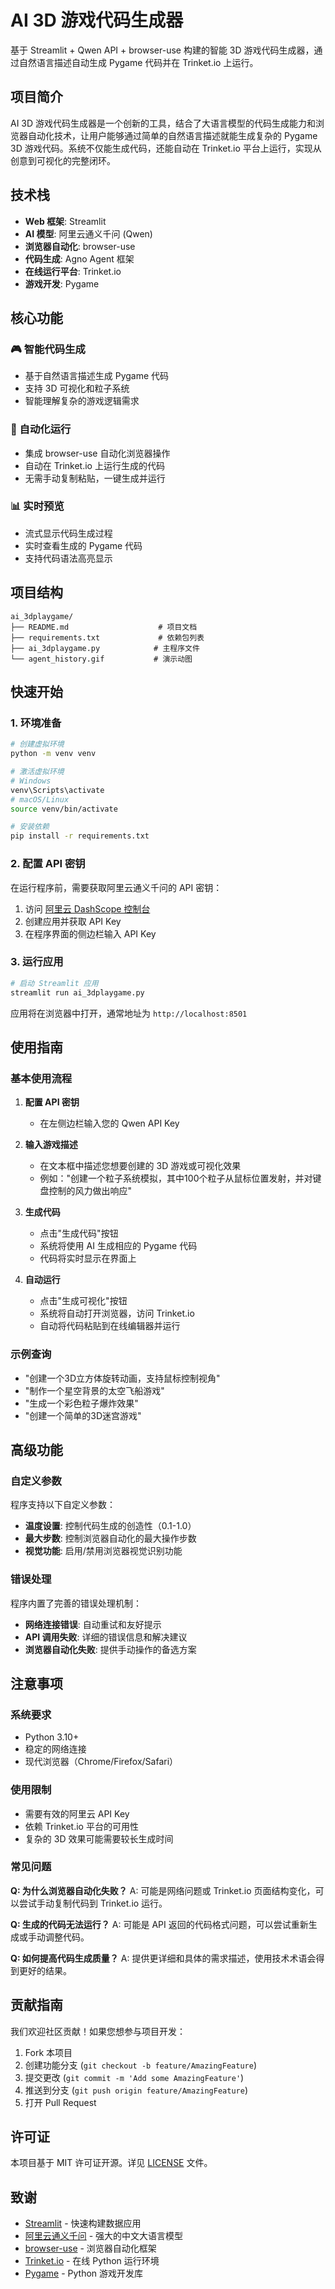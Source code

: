 # AI 3D 游戏代码生成器

基于 Streamlit + Qwen API + browser-use 构建的智能 3D 游戏代码生成器，通过自然语言描述自动生成 Pygame 代码并在 Trinket.io 上运行。

## 项目简介

AI 3D 游戏代码生成器是一个创新的工具，结合了大语言模型的代码生成能力和浏览器自动化技术，让用户能够通过简单的自然语言描述就能生成复杂的 Pygame 3D 游戏代码。系统不仅能生成代码，还能自动在 Trinket.io 平台上运行，实现从创意到可视化的完整闭环。

## 技术栈

- **Web 框架**: Streamlit
- **AI 模型**: 阿里云通义千问 (Qwen)
- **浏览器自动化**: browser-use
- **代码生成**: Agno Agent 框架
- **在线运行平台**: Trinket.io
- **游戏开发**: Pygame

## 核心功能

### 🎮 智能代码生成
- 基于自然语言描述生成 Pygame 代码
- 支持 3D 可视化和粒子系统
- 智能理解复杂的游戏逻辑需求

### 🚀 自动化运行
- 集成 browser-use 自动化浏览器操作
- 自动在 Trinket.io 上运行生成的代码
- 无需手动复制粘贴，一键生成并运行

### 📊 实时预览
- 流式显示代码生成过程
- 实时查看生成的 Pygame 代码
- 支持代码语法高亮显示

## 项目结构

```
ai_3dplaygame/
├── README.md                    # 项目文档
├── requirements.txt             # 依赖包列表
├── ai_3dplaygame.py            # 主程序文件
└── agent_history.gif           # 演示动图
```

## 快速开始

### 1. 环境准备

```bash
# 创建虚拟环境
python -m venv venv

# 激活虚拟环境
# Windows
venv\Scripts\activate
# macOS/Linux
source venv/bin/activate

# 安装依赖
pip install -r requirements.txt
```

### 2. 配置 API 密钥

在运行程序前，需要获取阿里云通义千问的 API 密钥：

1. 访问 [阿里云 DashScope 控制台](https://dashscope.console.aliyun.com/)
2. 创建应用并获取 API Key
3. 在程序界面的侧边栏输入 API Key

### 3. 运行应用

```bash
# 启动 Streamlit 应用
streamlit run ai_3dplaygame.py
```

应用将在浏览器中打开，通常地址为 `http://localhost:8501`

## 使用指南

### 基本使用流程

1. **配置 API 密钥**
   - 在左侧边栏输入您的 Qwen API Key

2. **输入游戏描述**
   - 在文本框中描述您想要创建的 3D 游戏或可视化效果
   - 例如："创建一个粒子系统模拟，其中100个粒子从鼠标位置发射，并对键盘控制的风力做出响应"

3. **生成代码**
   - 点击"生成代码"按钮
   - 系统将使用 AI 生成相应的 Pygame 代码
   - 代码将实时显示在界面上

4. **自动运行**
   - 点击"生成可视化"按钮
   - 系统将自动打开浏览器，访问 Trinket.io
   - 自动将代码粘贴到在线编辑器并运行

### 示例查询

- "创建一个3D立方体旋转动画，支持鼠标控制视角"
- "制作一个星空背景的太空飞船游戏"
- "生成一个彩色粒子爆炸效果"
- "创建一个简单的3D迷宫游戏"

## 高级功能

### 自定义参数

程序支持以下自定义参数：

- **温度设置**: 控制代码生成的创造性（0.1-1.0）
- **最大步数**: 控制浏览器自动化的最大操作步数
- **视觉功能**: 启用/禁用浏览器视觉识别功能

### 错误处理

程序内置了完善的错误处理机制：

- **网络连接错误**: 自动重试和友好提示
- **API 调用失败**: 详细的错误信息和解决建议
- **浏览器自动化失败**: 提供手动操作的备选方案

## 注意事项

### 系统要求

- Python 3.10+
- 稳定的网络连接
- 现代浏览器（Chrome/Firefox/Safari）

### 使用限制

- 需要有效的阿里云 API Key
- 依赖 Trinket.io 平台的可用性
- 复杂的 3D 效果可能需要较长生成时间

### 常见问题

**Q: 为什么浏览器自动化失败？**
A: 可能是网络问题或 Trinket.io 页面结构变化，可以尝试手动复制代码到 Trinket.io 运行。

**Q: 生成的代码无法运行？**
A: 可能是 API 返回的代码格式问题，可以尝试重新生成或手动调整代码。

**Q: 如何提高代码生成质量？**
A: 提供更详细和具体的需求描述，使用技术术语会得到更好的结果。

## 贡献指南

我们欢迎社区贡献！如果您想参与项目开发：

1. Fork 本项目
2. 创建功能分支 (`git checkout -b feature/AmazingFeature`)
3. 提交更改 (`git commit -m 'Add some AmazingFeature'`)
4. 推送到分支 (`git push origin feature/AmazingFeature`)
5. 打开 Pull Request

## 许可证

本项目基于 MIT 许可证开源。详见 [LICENSE](../LICENSE) 文件。

## 致谢

- [Streamlit](https://streamlit.io/) - 快速构建数据应用
- [阿里云通义千问](https://tongyi.aliyun.com/) - 强大的中文大语言模型
- [browser-use](https://github.com/browser-use/browser-use) - 浏览器自动化框架
- [Trinket.io](https://trinket.io/) - 在线 Python 运行环境
- [Pygame](https://www.pygame.org/) - Python 游戏开发库 